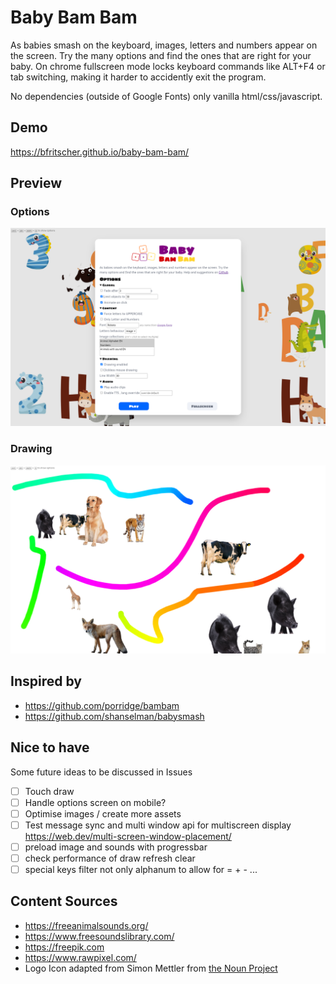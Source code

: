 # Baby Bam Bam

As babies smash on the keyboard, images, letters and numbers appear on
the screen. Try the many options and find the ones that are right for your baby.
On chrome fullscreen mode locks keyboard commands like ALT+F4 or tab switching, making it
harder to accidently exit the program.

No dependencies (outside of Google Fonts) only vanilla html/css/javascript.

## Demo
https://bfritscher.github.io/baby-bam-bam/

## Preview

### Options
![](docs/preview.png)

### Drawing
![](docs/preview2.png)

## Inspired by

- https://github.com/porridge/bambam
- https://github.com/shanselman/babysmash

## Nice to have ##

Some future ideas to be discussed in Issues

- [ ] Touch draw
- [ ] Handle options screen on mobile?
- [ ] Optimise images / create more assets
- [ ] Test message sync and multi window api for multiscreen display https://web.dev/multi-screen-window-placement/
- [ ] preload image and sounds with progressbar
- [ ] check performance of draw refresh clear
- [ ] special keys filter not only alphanum to allow for = + - ...

## Content Sources

- https://freeanimalsounds.org/
- https://www.freesoundslibrary.com/
- https://freepik.com
- https://www.rawpixel.com/
- Logo Icon adapted from Simon Mettler from [the Noun Project](https://thenounproject.com/)
